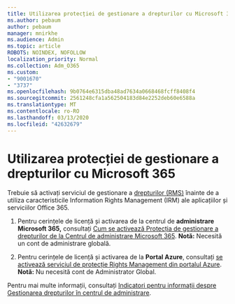 ```yaml
---
title: Utilizarea protecției de gestionare a drepturilor cu Microsoft 365
ms.author: pebaum
author: pebaum
manager: mnirkhe
ms.audience: Admin
ms.topic: article
ROBOTS: NOINDEX, NOFOLLOW
localization_priority: Normal
ms.collection: Adm_O365
ms.custom:
- "9001670"
- "3737"
ms.openlocfilehash: 9b0764e6315dba48ad7634a0668468fcff8408f4
ms.sourcegitcommit: 2561248cfa1a562504183d84e2252deb60e6588a
ms.translationtype: MT
ms.contentlocale: ro-RO
ms.lasthandoff: 03/13/2020
ms.locfileid: "42632679"
---
```

# <a name="use-rights-management-protection-with-microsoft-365"></a>Utilizarea protecției de gestionare a drepturilor cu Microsoft 365

Trebuie să activați serviciul de gestionare a [drepturilor (RMS)](https://docs.microsoft.com/azure/information-protection/what-is-azure-rms) înainte de a utiliza caracteristicile Information Rights Management (IRM) ale aplicațiilor și serviciilor Office 365.

1. Pentru cerințele de licență și activarea de la centrul de **administrare Microsoft 365,** consultați [Cum se activează Protecția de gestionare a drepturilor de la Centrul de administrare Microsoft 365](https://docs.microsoft.com/azure/information-protection/activate-office365). **Notă:** Necesită un cont de administrare globală.

2. Pentru cerințele de licență și activarea de la **Portal Azure**, consultați [se activează serviciul de protecție Rights Management din portalul Azure](https://docs.microsoft.com/azure/information-protection/activate-azure). **Notă:** Nu necesită cont de Administrator Global.
 

Pentru mai multe informații, consultați [Indicatori pentru informații despre Gestionarea drepturilor în centrul de administrare](https://docs.microsoft.com/office365/enterprise/activate-rms-in-office-365).

